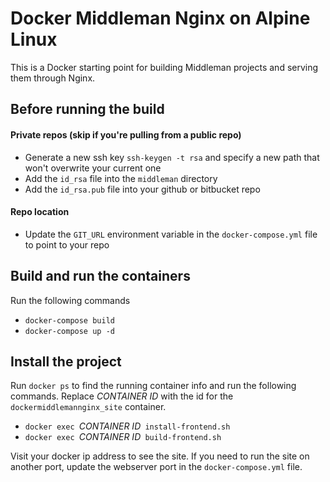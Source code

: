 # Docker Middleman Nginx on Alpine Linux

This is a Docker starting point for building Middleman projects and serving them through Nginx. 

## Before running the build

#### Private repos (skip if you're pulling from a public repo)
* Generate a new ssh key `ssh-keygen -t rsa` and specify a new path that won't overwrite your current one
* Add the `id_rsa` file into the `middleman` directory
* Add the `id_rsa.pub` file into your github or bitbucket repo

#### Repo location
* Update the `GIT_URL` environment variable in the `docker-compose.yml` file to point to your repo

## Build and run the containers
Run the following commands
* `docker-compose build`
* `docker-compose up -d`

## Install the project
Run `docker ps` to find the running container info and run the following commands. Replace _CONTAINER ID_ with the id for the `dockermiddlemannginx_site` container.
* `docker exec `_CONTAINER ID_` install-frontend.sh`
* `docker exec `_CONTAINER ID_` build-frontend.sh`

Visit your docker ip address to see the site. If you need to run the site on another port, update the webserver port in the `docker-compose.yml` file.